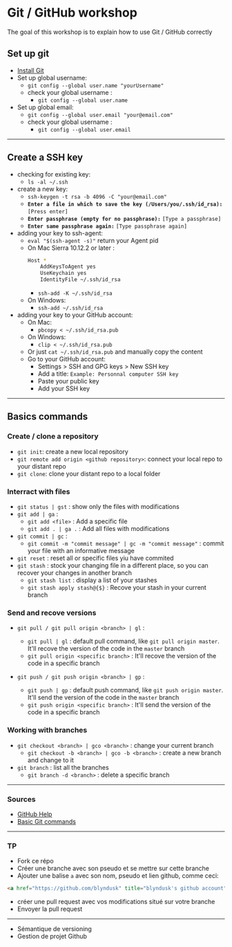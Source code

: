 # Git / GitHub workshop

The goal of this workshop is to explain how to use Git / GitHub correctly

## Set up git

- [Install Git](https://git-scm.com/downloads)
- Set up global username:
    - `git config --global user.name "yourUsername"`
    - check your global username : 
        - `git config --global user.name`
- Set up global email:
    - `git config --global user.email "your@email.com"`
    - check your global username : 
        - `git config --global user.email`

----

## Create a SSH key

- checking for existing key:
    - `ls -al ~/.ssh`
- create a new key:
    - `ssh-keygen -t rsa -b 4096 -C "your@email.com"`
    - **`Enter a file in which to save the key (/Users/you/.ssh/id_rsa):`** `[Press enter]`
    - **`Enter passphrase (empty for no passphrase):`** `[Type a passphrase]`
    - **`Enter same passphrase again:`** `[Type passphrase again]`
- adding your key to ssh-agent:
    - `eval "$(ssh-agent -s)"` return your Agent pid
    - On Mac Sierra 10.12.2 or later :
        ```bash
        Host *
            AddKeysToAgent yes
            UseKeychain yes
            IdentityFile ~/.ssh/id_rsa
        ```
        - `ssh-add -K ~/.ssh/id_rsa`
    - On Windows:
        - `ssh-add ~/.ssh/id_rsa`
- adding your key to your GitHub account:
    - On Mac:
        - `pbcopy < ~/.ssh/id_rsa.pub`
    - On Windows:
        - `clip < ~/.ssh/id_rsa.pub`
    - Or just `cat ~/.ssh/id_rsa.pub` and manually copy the content
    - Go to your GitHub account:
        - Settings > SSH and GPG keys > New SSH key
        - Add a title: `Example: Personnal computer SSH key`
        - Paste your public key
        - Add your SSH key

----

## Basics commands

### Create / clone a repository

- `git init`: create a new local repository
- `git remote add origin <github repository>`: connect your local repo to your distant repo
- `git clone`: clone your distant repo to a local folder

### Interract with files

- `git status | gst` : show only the files with modifications
- `git add | ga` :
    - `git add <file>` : Add a specific file
    - `git add . | ga .` : Add all files with modifications
-  `git commit | gc` :
    - `git commit -m "commit message" | gc -m "commit message"` : commit your file with an informative message
- `git reset` :  reset all or specific files yiu have commited
- `git stash` : stock your changing file in a different place, so you can recover your changes in another branch
    - `git stash list` : display a list of your stashes
    - `git stash apply stash@{$}` : Recove your stash in your current branch

### Send and recove versions

- `git pull / git pull origin <branch> | gl` :
    - `git pull | gl` : default pull command, like `git pull origin master`. It'll recove the version of the code in the `master` branch
    - `git pull origin <specific branch>` : It'll recove the version of the code in a specific branch

- `git push / git push origin <branch> | gp` :
     - `git push | gp` : default push command, like `git push origin master`. It'll send the version of the code in the `master` branch
    - `git push origin <specific branch>` : It'll send the version of the code in a specific branch

### Working with branches

- `git checkout <branch> | gco <branch>` : change your current branch
    - `git checkout -b <branch> | gco -b <branch>` : create a new branch and change to it
- `git branch` :  list all the branches
    - `git branch -d <branch>` : delete a specific branch

----

### Sources

- [GitHub Help](https://help.github.com/)
- [Basic Git commands](https://confluence.atlassian.com/bitbucketserver/basic-git-commands-776639767.html)

----

### TP

- Fork ce répo
- Créer une branche avec son pseudo et se mettre sur cette branche
- Ajouter une balise `a` avec son nom, pseudo et lien github, comme ceci:

```HTML
<a href="https://github.com/blyndusk" title="blyndusk's github account">Alexandre Delaloy (blyndusk)</a>
```

- créer une pull request avec vos modifications situé sur votre branche
- Envoyer la pull request

----

- Sémantique de versioning
- Gestion de projet Github
